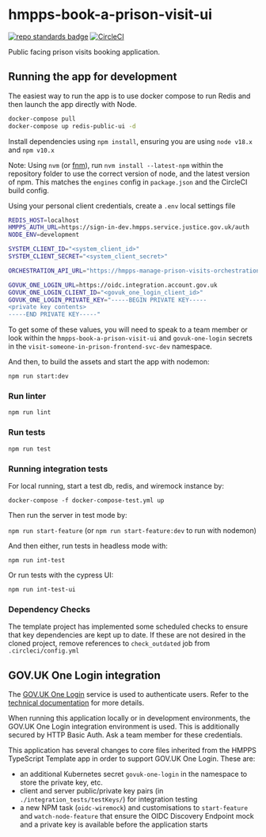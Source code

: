 # hmpps-book-a-prison-visit-ui
[![repo standards badge](https://img.shields.io/badge/dynamic/json?color=blue&style=flat&logo=github&label=MoJ%20Compliant&query=%24.result&url=https%3A%2F%2Foperations-engineering-reports.cloud-platform.service.justice.gov.uk%2Fapi%2Fv1%2Fcompliant_public_repositories%2Fhmpps-book-a-prison-visit-ui)](https://operations-engineering-reports.cloud-platform.service.justice.gov.uk/public-github-repositories.html#hmpps-book-a-prison-visit-ui "Link to report")
[![CircleCI](https://circleci.com/gh/ministryofjustice/hmpps-book-a-prison-visit-ui/tree/main.svg?style=svg)](https://circleci.com/gh/ministryofjustice/hmpps-book-a-prison-visit-ui)

Public facing prison visits booking application.

## Running the app for development
The easiest way to run the app is to use docker compose to run Redis and then launch the app directly with Node.

```bash
docker-compose pull
docker-compose up redis-public-ui -d

```

Install dependencies using `npm install`, ensuring you are using `node v18.x` and `npm v10.x`

Note: Using `nvm` (or [fnm](https://github.com/Schniz/fnm)), run `nvm install --latest-npm` within the repository folder to use the correct version of node, and the latest version of npm. This matches the `engines` config in `package.json` and the CircleCI build config.

Using your personal client credentials, create a `.env` local settings file
```bash
REDIS_HOST=localhost
HMPPS_AUTH_URL=https://sign-in-dev.hmpps.service.justice.gov.uk/auth
NODE_ENV=development

SYSTEM_CLIENT_ID="<system_client_id>"
SYSTEM_CLIENT_SECRET="<system_client_secret>"

ORCHESTRATION_API_URL="https://hmpps-manage-prison-visits-orchestration-dev.prison.service.justice.gov.uk"

GOVUK_ONE_LOGIN_URL=https://oidc.integration.account.gov.uk
GOVUK_ONE_LOGIN_CLIENT_ID="<govuk_one_login_client_id>"
GOVUK_ONE_LOGIN_PRIVATE_KEY="-----BEGIN PRIVATE KEY-----
<private key contents>
-----END PRIVATE KEY-----"
```

To get some of these values, you will need to speak to a team member or look within the `hmpps-book-a-prison-visit-ui` and `govuk-one-login` secrets in the `visit-someone-in-prison-frontend-svc-dev` namespace.

And then, to build the assets and start the app with nodemon:

`npm run start:dev`

### Run linter

`npm run lint`

### Run tests

`npm run test`

### Running integration tests

For local running, start a test db, redis, and wiremock instance by:

`docker-compose -f docker-compose-test.yml up`

Then run the server in test mode by:

`npm run start-feature` (or `npm run start-feature:dev` to run with nodemon)

And then either, run tests in headless mode with:

`npm run int-test`
 
Or run tests with the cypress UI:

`npm run int-test-ui`


### Dependency Checks

The template project has implemented some scheduled checks to ensure that key dependencies are kept up to date.
If these are not desired in the cloned project, remove references to `check_outdated` job from `.circleci/config.yml`

## GOV.UK One Login integration
The [GOV.UK One Login](https://www.sign-in.service.gov.uk) service is used to authenticate users. Refer to the [technical documentation](https://docs.sign-in.service.gov.uk) for more details.

When running this application locally or in development environments, the GOV.UK One Login integration environment is used. This is additionally secured by HTTP Basic Auth. Ask a team member for these credentials.

This application has several changes to core files inherited from the HMPPS TypeScript Template app in order to support GOV.UK One Login. These are:

* an additional Kubernetes secret `govuk-one-login` in the namespace to store the private key, etc.
* client and server public/private key pairs (in `./integration_tests/testKeys/`) for integration testing
* a new NPM task (`oidc-wiremock`) and customisations to `start-feature` and `watch-node-feature` that ensure the OIDC Discovery Endpoint mock and a private key is available before the application starts
